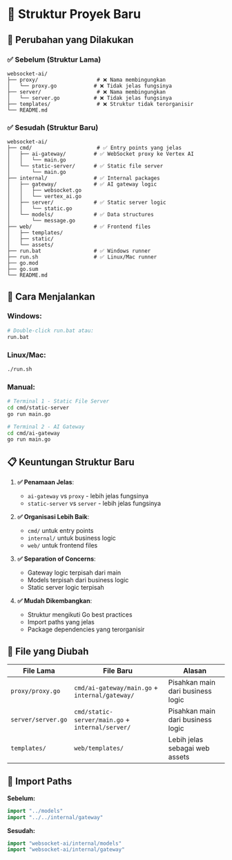 # 📁 Struktur Proyek Baru

## 🎯 Perubahan yang Dilakukan

### ✅ **Sebelum (Struktur Lama)**
```
websocket-ai/
├── proxy/                   # ❌ Nama membingungkan
│   └── proxy.go            # ❌ Tidak jelas fungsinya
├── server/                  # ❌ Nama membingungkan  
│   └── server.go           # ❌ Tidak jelas fungsinya
├── templates/               # ❌ Struktur tidak terorganisir
└── README.md
```

### ✅ **Sesudah (Struktur Baru)**
```
websocket-ai/
├── cmd/                     # ✅ Entry points yang jelas
│   ├── ai-gateway/         # ✅ WebSocket proxy ke Vertex AI
│   │   └── main.go
│   └── static-server/      # ✅ Static file server
│       └── main.go
├── internal/               # ✅ Internal packages
│   ├── gateway/            # ✅ AI gateway logic
│   │   ├── websocket.go
│   │   └── vertex_ai.go
│   ├── server/             # ✅ Static server logic
│   │   └── static.go
│   └── models/             # ✅ Data structures
│       └── message.go
├── web/                    # ✅ Frontend files
│   ├── templates/
│   ├── static/
│   └── assets/
├── run.bat                 # ✅ Windows runner
├── run.sh                  # ✅ Linux/Mac runner
├── go.mod
├── go.sum
└── README.md
```

## 🚀 Cara Menjalankan

### **Windows:**
```bash
# Double-click run.bat atau:
run.bat
```

### **Linux/Mac:**
```bash
./run.sh
```

### **Manual:**
```bash
# Terminal 1 - Static File Server
cd cmd/static-server
go run main.go

# Terminal 2 - AI Gateway  
cd cmd/ai-gateway
go run main.go
```

## 📋 Keuntungan Struktur Baru

1. **✅ Penamaan Jelas**: 
   - `ai-gateway` vs `proxy` - lebih jelas fungsinya
   - `static-server` vs `server` - lebih jelas fungsinya

2. **✅ Organisasi Lebih Baik**:
   - `cmd/` untuk entry points
   - `internal/` untuk business logic
   - `web/` untuk frontend files

3. **✅ Separation of Concerns**:
   - Gateway logic terpisah dari main
   - Models terpisah dari business logic
   - Static server logic terpisah

4. **✅ Mudah Dikembangkan**:
   - Struktur mengikuti Go best practices
   - Import paths yang jelas
   - Package dependencies yang terorganisir

## 🔧 File yang Diubah

| File Lama | File Baru | Alasan |
|-----------|-----------|---------|
| `proxy/proxy.go` | `cmd/ai-gateway/main.go` + `internal/gateway/` | Pisahkan main dari business logic |
| `server/server.go` | `cmd/static-server/main.go` + `internal/server/` | Pisahkan main dari business logic |
| `templates/` | `web/templates/` | Lebih jelas sebagai web assets |

## 📝 Import Paths

**Sebelum:**
```go
import "../models"
import "../../internal/gateway"
```

**Sesudah:**
```go
import "websocket-ai/internal/models"
import "websocket-ai/internal/gateway"
```

